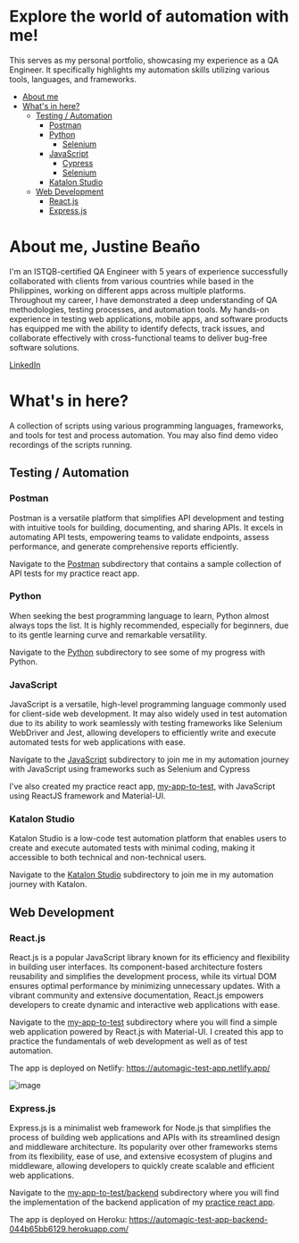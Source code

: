 # Explore the world of automation with me!

This serves as my personal portfolio, showcasing my experience as a QA Engineer. It specifically highlights my automation skills utilizing various tools, languages, and frameworks.

- [About me](#about-me-justine-beaño)
- [What's in here?](#what-s-in-here-)
  - [Testing / Automation](#testing--automation)
    - [Postman](#postman)
    - [Python](#python)
      - [Selenium](#python)
    - [JavaScript](#javascript)
      - [Cypress](#javascript)
      - [Selenium](#javascript)
    - [Katalon Studio](#katalon-studio)
  - [Web Development](#web-development)
    - [React.js](#reactjs)
    - [Express.js](#expressjs)

# About me, Justine Beaño

I'm an ISTQB-certified QA Engineer with 5 years of experience successfully collaborated with clients from various countries while based in the Philippines, working on different apps across multiple platforms. Throughout my career, I have demonstrated a deep understanding of QA methodologies, testing processes, and automation tools. My hands-on experience in testing web applications, mobile apps, and software products has equipped me with the ability to identify defects, track issues, and collaborate effectively with cross-functional teams to deliver bug-free software solutions.

[LinkedIn](https://www.linkedin.com/in/justine-bea%C3%B1o/)

# What's in here?

A collection of scripts using various programming languages, frameworks, and tools for test and process automation. You may also find demo video recordings of the scripts running.

## Testing / Automation

### Postman

Postman is a versatile platform that simplifies API development and testing with intuitive tools for building, documenting, and sharing APIs. It excels in automating API tests, empowering teams to validate endpoints, assess performance, and generate comprehensive reports efficiently.

Navigate to the [Postman](Postman) subdirectory that contains a sample collection of API tests for my practice react app.

### Python

When seeking the best programming language to learn, Python almost always tops the list. It is highly recommended, especially for beginners, due to its gentle learning curve and remarkable versatility.

Navigate to the [Python](Python) subdirectory to see some of my progress with Python.

### JavaScript

JavaScript is a versatile, high-level programming language commonly used for client-side web development. It may also widely used in test automation due to its ability to work seamlessly with testing frameworks like Selenium WebDriver and Jest, allowing developers to efficiently write and execute automated tests for web applications with ease.

Navigate to the [JavaScript](JavaScript) subdirectory to join me in my automation journey with JavaScript using frameworks such as Selenium and Cypress

I've also created my practice react app, [my-app-to-test](my-app-to-test/frontend/), with JavaScript using ReactJS framework and Material-UI.

### Katalon Studio

Katalon Studio is a low-code test automation platform that enables users to create and execute automated tests with minimal coding, making it accessible to both technical and non-technical users.

Navigate to the [Katalon Studio](/Katalon%20Studio/) subdirectory to join me in my automation journey with Katalon.

## Web Development

### React.js

React.js is a popular JavaScript library known for its efficiency and flexibility in building user interfaces. Its component-based architecture fosters reusability and simplifies the development process, while its virtual DOM ensures optimal performance by minimizing unnecessary updates. With a vibrant community and extensive documentation, React.js empowers developers to create dynamic and interactive web applications with ease.

Navigate to the [my-app-to-test](my-app-to-test/frontend/) subdirectory where you will find a simple web application powered by React.js with Material-UI. I created this app to practice the fundamentals of web development as well as of test automation.

The app is deployed on Netlify: https://automagic-test-app.netlify.app/

![image](https://github.com/justine-black/automagic-testing/assets/78810708/b932433e-6072-4226-a1c9-17c597a73551)

### Express.js

Express.js is a minimalist web framework for Node.js that simplifies the process of building web applications and APIs with its streamlined design and middleware architecture. Its popularity over other frameworks stems from its flexibility, ease of use, and extensive ecosystem of plugins and middleware, allowing developers to quickly create scalable and efficient web applications.

Navigate to the [my-app-to-test/backend](my-app-to-test/backend/) subdirectory where you will find the implementation of the backend application of my [practice react app](my-app-to-test/frontend/).

The app is deployed on Heroku: https://automagic-test-app-backend-044b65bb6129.herokuapp.com/
